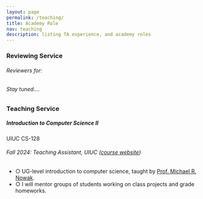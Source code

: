 ```yaml
---
layout: page
permalink: /teaching/
title: Academy Role
nav: teaching
description: listing TA experience, and academy roles
---
```


<h3 class="mt-4">Reviewing Service</h3>

<div class="card mt-3">
  <div class="p-3">
    <h6 class="font-italic mt-2 mt-sm-0">Reviewers for:</h6> 
    <h6 class="font-italic mt-2 mt-sm-0">Stay tuned....</h6>
  </div>
</div>

<h3 class="mt-4">Teaching Service</h3>

<div class="card mt-3">
  <div class="p-3">
    <div class="row">
      <div class="col-sm-10">
        <h5 class="font-weight-bold">Introduction to Computer Science II</h5>
      </div>
      <div class="col-sm-2 text-left text-sm-right">
        <span class="badge font-weight-bold danger-color-dark darken-1 text-uppercase align-middle"  href="https://www.cmu.edu/mits/curriculum/core/05-834.html" target="_blank">
            UIUC CS-128
        </span>
      </div>
    </div>
    <h6 class="font-italic mt-2 mt-sm-0">Fall 2024: Teaching Assistant, UIUC (<a href="https://learncpp.online/about" target="_blank">course website</a>)</h6>
    <ul class="card-text font-weight-light list-group list-group-flush">
      <li class="list-group-item">○ UG-level introduction to computer science, taught by <a href="https://michaelrnowak.com/" target="_blank">Prof. Michael R. Nowak</a>.</li>
      <li class="list-group-item">○ I will mentor groups of students working on class projects and grade homeworks.</li>
    </ul>
  </div>
</div>

<!-- <div class="card mt-3">
  <div class="p-3">
    <div class="row">
      <div class="col-sm-10">
        <h5 class="font-weight-bold">Advanced Topics in Multimodal Machine Learning</h5>
      </div>
      <div class="col-sm-2 text-left text-sm-right">
        <span class="badge font-weight-bold danger-color-dark darken-1 text-uppercase align-middle"  href="https://www.cmu.edu/mits/curriculum/core/05-834.html" target="_blank">
            CMU 11-877
        </span>
      </div>
    </div>
    <h6 class="font-italic mt-2 mt-sm-0">Spring 2024: Teaching Assistant, Carnegie Mellon University (<a href="https://cmu-multicomp-lab.github.io/adv-mmml-course/spring2024/" target="_blank">course website</a>)</h6>
    <ul class="card-text font-weight-light list-group list-group-flush">
      <li class="list-group-item">○ Graduate-level advanced discussion course about multimodal machine learning, taught by <a href="https://dpfried.github.io/" target="_blank">Prof. Daniel Fried</a> and <a href="https://www.cs.cmu.edu/~pliang/" target="_blank">Paul Pu Liang</a>.</li>
      <li class="list-group-item">○ I prepared and designed research probes for discussion, co-hosted every course with lecturers, mentored groups of graduate students working on class projects and graded homeworks.</li>
    </ul>
  </div>
</div> -->

<!-- <div class="card mt-3"> -->
<!--   <div class="p-3"> -->
<!--     <div class="row"> -->
<!--       <div class="col-sm-10"> -->
<!--         <h5 class="font-weight-bold">Topics in Deep Learning</h5> -->
<!--       </div> -->
<!--       <div class="col-sm-2 text-left text-sm-right"> -->
<!--         <span class="badge font-weight-bold danger-color-dark darken-1 text-uppercase align-middle"> -->
<!--             10-707 -->
<!--         </span> -->
<!--       </div> -->
<!--     </div> -->
<!--     <h6 class="font-italic mt-2 mt-sm-0">Fall 2017: Teaching Assistant</h6> -->
<!--     <ul class="card-text font-weight-light list-group list-group-flush"> -->
<!--       <li class="list-group-item">○ Graduate level introduction to machine learning class for masters and PhD students taught by  <a href="https://www.cs.cmu.edu/~rsalakhu/" target="_blank">Prof. Ruslan Salakhutdinov</a>.</li> -->
<!--       <li class="list-group-item">○ I mentored groups of students working on class projects, graded homeworks and exams.</li> -->
<!--       <li class="list-group-item">○ Course materials can be found <a href="http://www.cs.cmu.edu/~rsalakhu/10707/" target="_blank">here</a>.</li> -->
<!--     </ul> -->
<!--   </div> -->
<!-- </div> -->

<!--
<h3 class="mt-4">Birla Institute of Technology and Science, Pilani</h3>
<div class="card mt-3">
  <div class="p-3">
    <div class="row">
      <div class="col-sm-10">
        <h5 class="font-weight-bold">Data Structures and Algorithms</h5>
      </div>
    </div>
    <h6 class="font-italic mt-2 mt-sm-0">Spring 2017</h6>
    <ul class="card-text font-weight-light list-group list-group-flush">
      <li class="list-group-item">○ Undergraduate level introduction course to Data Structures and Algorithms taught by <a href="http://www.bits-pilani.ac.in/pilani/sundarb/profile" target="_blank">Prof. Sundar S Balasubramaniam</a>.</li>
      <li class="list-group-item">○ I helmed two lab sections and was the jury fo rthe online judge with the responsibility of assisting 200+ students.</li>
    </ul>
  </div>
</div>
-->
